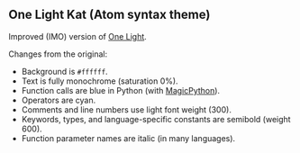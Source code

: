 ## One Light Kat (Atom syntax theme)

Improved (IMO) version of [One Light](https://atom.io/packages/one-light-syntax). 

Changes from the original:

* Background is `#ffffff`.
* Text is fully monochrome (saturation 0%).
* Function calls are blue in Python (with [MagicPython](https://atom.io/packages/magicpython)).
* Operators are cyan.
* Comments and line numbers use light font weight (300).
* Keywords, types, and language-specific constants are semibold (weight 600).
* Function parameter names are italic (in many languages).
